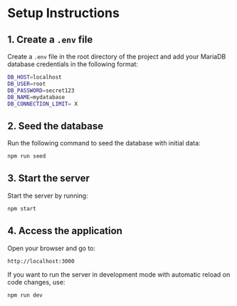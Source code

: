 # Setup Instructions

## 1. Create a `.env` file

Create a `.env` file in the root directory of the project and add your MariaDB database credentials in the following format:
```bash
DB_HOST=localhost
DB_USER=root
DB_PASSWORD=secret123
DB_NAME=mydatabase
DB_CONNECTION_LIMIT= X
```

## 2. Seed the database

Run the following command to seed the database with initial data:

```bash
npm run seed
```
## 3. Start the server

Start the server by running:
```bash
npm start
```

## 4. Access the application

Open your browser and go to:

```bash
http://localhost:3000
```

If you want to run the server in development mode with automatic reload on code changes, use:

```bash
npm run dev
```
